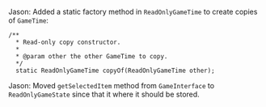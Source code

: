 Jason: Added a static factory method in `ReadOnlyGameTime` to create copies of `GameTime`:

```
/**
  * Read-only copy constructor.
  *
  * @param other the other GameTime to copy.
  */
  static ReadOnlyGameTime copyOf(ReadOnlyGameTime other);
```

Jason: Moved `getSelectedItem` method from `GameInterface` to `ReadOnlyGameState` since that it
where it should be stored.